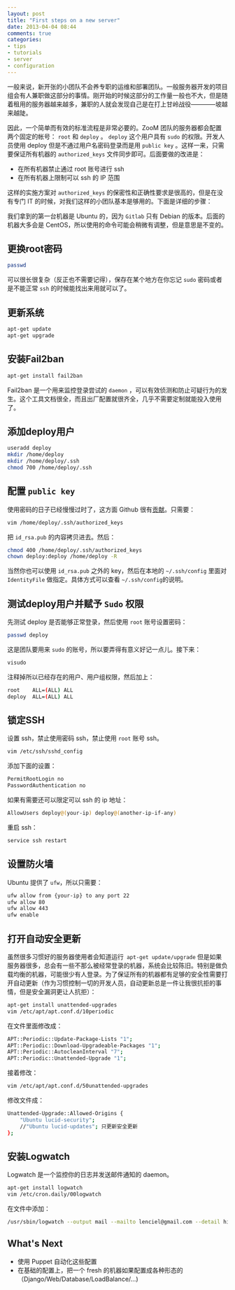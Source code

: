 ```yaml
---
layout: post
title: "First steps on a new server"
date: 2013-04-04 08:44
comments: true
categories: 
- tips
- tutorials
- server
- configuration
---
```


一般来说，新开张的小团队不会养专职的运维和部署团队。一般服务器开发的项目组会有人兼职做这部分的事情。刚开始的时候这部分的工作量一般也不大，但是随着租用的服务器越来越多，兼职的人就会发现自己是在打上甘岭战役————坡越来越陡。

因此，一个简单而有效的标准流程是非常必要的。ZooM 团队的服务器都会配置两个固定的帐号： ``root`` 和 ``deploy`` 。 ``deploy``  这个用户具有 ``sudo`` 的权限。开发人员使用 deploy 但是不通过用户名密码登录而是用 ``public key`` 。这样一来，只需要保证所有机器的 ``authorized_keys`` 文件同步即可。后面要做的改进是：

* 在所有机器禁止通过 root 账号进行 ssh
* 在所有机器上限制可以 ssh 的 IP 范围

这样的实施方案对 ``authorized_keys`` 的保密性和正确性要求是很高的，但是在没有专门 IT 的时候，对我们这样的小团队基本是够用的。下面是详细的步骤：

我们拿到的第一台机器是 Ubuntu 的，因为 ``Gitlab`` 只有 Debian 的版本。后面的机器大多会是 CentOS，所以使用的命令可能会稍微有调整，但是意思是不变的。

更换root密码
------------

```bash
passwd
```

可以很长很复杂（反正也不需要记得），保存在某个地方在你忘记 ``sudo`` 密码或者是不能正常 ``ssh`` 的时候能找出来用就可以了。

更新系统
--------

```bash
apt-get update
apt-get upgrade
```

安装Fail2ban
------------

```bash
apt-get install fail2ban
```

Fail2ban 是一个用来监控登录尝试的 ``daemon`` ，可以有效侦测和防止可疑行为的发生。这个工具文档很全，而且出厂配置就很齐全，几乎不需要定制就能投入使用了。

添加deploy用户
-------------

```bash
useradd deploy
mkdir /home/deploy
mkdir /home/deploy/.ssh
chmod 700 /home/deploy/.ssh
```

配置 ``public key`` 
--------------------

使用密码的日子已经慢慢过时了，这方面 Github 很有[贡献](https://help.github.com/categories/56/articles)。只需要：

```bash
vim /home/deploy/.ssh/authorized_keys
```

把 ``id_rsa.pub`` 的内容拷贝进去。然后：

```bash
chmod 400 /home/deploy/.ssh/authorized_keys
chown deploy:deploy /home/deploy -R
```

当然你也可以使用 ``id_rsa.pub`` 之外的 key，然后在本地的 ``~/.ssh/config`` 里面对 ``IdentityFile`` 做指定。具体方式可以查看 ``~/.ssh/config``的说明。

测试deploy用户并赋予 ``Sudo`` 权限
----------------------------------

先测试 deploy 是否能够正常登录，然后使用 ``root`` 账号设置密码：

```bash
passwd deploy
```

这是团队要用来 ``sudo`` 的账号，所以要弄得有意义好记一点儿。接下来：

```bash
visudo
```

注释掉所以已经存在的用户、用户组权限，然后加上：

```bash
root    ALL=(ALL) ALL
deploy  ALL=(ALL) ALL
```

锁定SSH
-------

设置 ssh，禁止使用密码 ssh，禁止使用 ``root`` 账号 ssh。

```bash
vim /etc/ssh/sshd_config
```

添加下面的设置：

```bash
PermitRootLogin no
PasswordAuthentication no
```

如果有需要还可以限定可以 ssh 的 ip 地址：

```bash
AllowUsers deploy@(your-ip) deploy@(another-ip-if-any)
```
重启 ssh：

```bash
service ssh restart
```

设置防火墙
----------

Ubuntu 提供了 ``ufw``，所以只需要：

```bash
ufw allow from {your-ip} to any port 22
ufw allow 80
ufw allow 443
ufw enable
```

打开自动安全更新
--------------

虽然很多习惯好的服务器使用者会知道运行`` apt-get update/upgrade`` 但是如果服务器很多，总会有一些不那么被经常登录的机器，系统会比较陈旧。特别是做负载均衡的机器，可能很少有人登录。为了保证所有的机器都有足够的安全性需要打开自动更新（作为习惯控制一切的开发人员，自动更新总是一件让我很抗拒的事情，但是安全漏洞更让人抗拒）：

```bash
apt-get install unattended-upgrades
vim /etc/apt/apt.conf.d/10periodic
```

在文件里面修改成：

```bash
APT::Periodic::Update-Package-Lists "1";
APT::Periodic::Download-Upgradeable-Packages "1";
APT::Periodic::AutocleanInterval "7";
APT::Periodic::Unattended-Upgrade "1";
```

接着修改：

```bash
vim /etc/apt/apt.conf.d/50unattended-upgrades
```

修改文件成：

```bash
Unattended-Upgrade::Allowed-Origins {        
    "Ubuntu lucid-security";
    //"Ubuntu lucid-updates"; 只更新安全更新
};
```

安装Logwatch
-------------

Logwatch 是一个监控你的日志并发送邮件通知的 daemon。

```bash
apt-get install logwatch
vim /etc/cron.daily/00logwatch
```

在文件中添加：

```bash
/usr/sbin/logwatch --output mail --mailto lenciel@gmail.com --detail high
```

What's Next
-------------

* 使用 Puppet 自动化这些配置
* 在基础的配置上，把一个 fresh 的机器如果配置成各种形态的（Django/Web/Database/LoadBalance/...)



